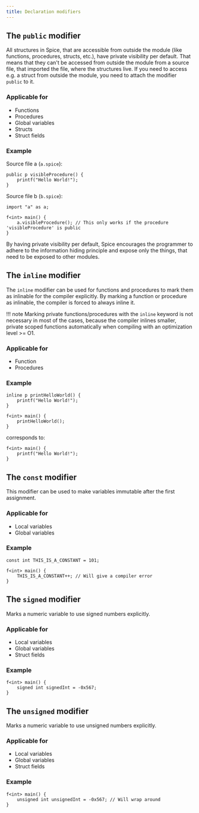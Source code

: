```yaml
---
title: Declaration modifiers
---
```


## The `public` modifier

All structures in Spice, that are accessible from outside the module (like functions, procedures, structs, etc.), have private visibility per default. That means that they can't be accessed from outside the module from a source file, that imported the file, where the structures live. If you need to access e.g. a struct from outside the module, you need to attach the modifier `public` to it.

### Applicable for

- Functions
- Procedures
- Global variables
- Structs
- Struct fields

### Example

Source file a (`a.spice`):

```spice
public p visibleProcedure() {
    printf("Hello World!");
}
```

Source file b (`b.spice`):

```spice
import "a" as a;

f<int> main() {
    a.visibleProcedure(); // This only works if the procedure 'visibleProcedure' is public
}
```

By having private visibility per default, Spice encourages the programmer to adhere to the information hiding principle and expose only the things, that need to be exposed to other modules.

## The `inline` modifier

The `inline` modifier can be used for functions and procedures to mark them as inlinable for the compiler explicitly. By marking a function or procedure as inlinable, the compiler is forced to always inline it.

!!! note
    Marking private functions/procedures with the `inline` keyword is not necessary in most of the cases, because the compiler inlines smaller, private scoped functions automatically when compiling with an optimization level >= O1.

### Applicable for

- Function
- Procedures

### Example

```spice
inline p printHelloWorld() {
    printf("Hello World!");
}

f<int> main() {
    printHelloWorld();
}
```

corresponds to:

```spice
f<int> main() {
    printf("Hello World!");
}
```

## The `const` modifier

This modifier can be used to make variables immutable after the first assignment.

### Applicable for

- Local variables
- Global variables

### Example

```spice
const int THIS_IS_A_CONSTANT = 101;

f<int> main() {
    THIS_IS_A_CONSTANT++; // Will give a compiler error
}
```

## The `signed` modifier

Marks a numeric variable to use signed numbers explicitly.

### Applicable for

- Local variables
- Global variables
- Struct fields

### Example

```spice
f<int> main() {
    signed int signedInt = -0x567;
}
```

## The `unsigned` modifier

Marks a numeric variable to use unsigned numbers explicitly.

### Applicable for

- Local variables
- Global variables
- Struct fields

### Example

```spice
f<int> main() {
    unsigned int unsignedInt = -0x567; // Will wrap around
}
```